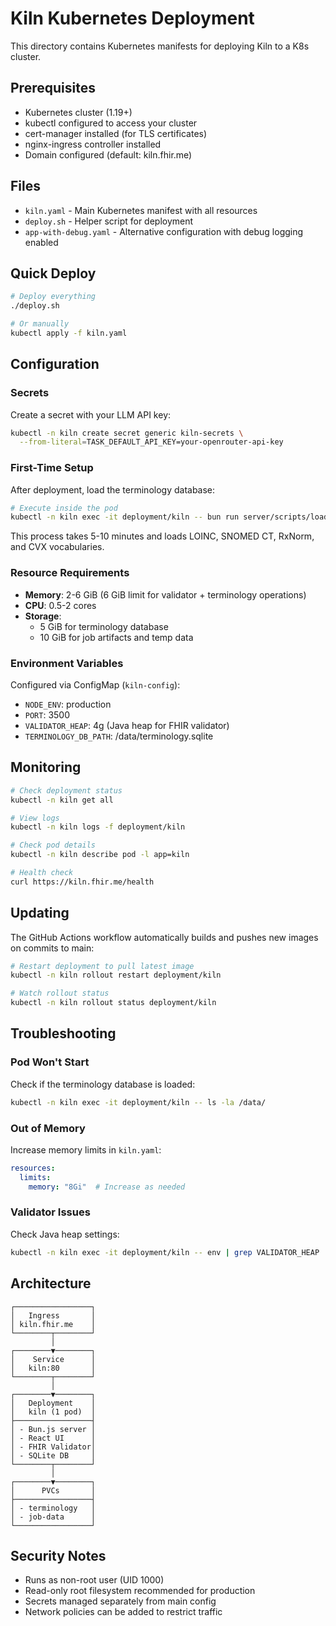 # Kiln Kubernetes Deployment

This directory contains Kubernetes manifests for deploying Kiln to a K8s cluster.

## Prerequisites

- Kubernetes cluster (1.19+)
- kubectl configured to access your cluster
- cert-manager installed (for TLS certificates)
- nginx-ingress controller installed
- Domain configured (default: kiln.fhir.me)

## Files

- `kiln.yaml` - Main Kubernetes manifest with all resources
- `deploy.sh` - Helper script for deployment
- `app-with-debug.yaml` - Alternative configuration with debug logging enabled

## Quick Deploy

```bash
# Deploy everything
./deploy.sh

# Or manually
kubectl apply -f kiln.yaml
```

## Configuration

### Secrets

Create a secret with your LLM API key:

```bash
kubectl -n kiln create secret generic kiln-secrets \
  --from-literal=TASK_DEFAULT_API_KEY=your-openrouter-api-key
```

### First-Time Setup

After deployment, load the terminology database:

```bash
# Execute inside the pod
kubectl -n kiln exec -it deployment/kiln -- bun run server/scripts/load-terminology.ts
```

This process takes 5-10 minutes and loads LOINC, SNOMED CT, RxNorm, and CVX vocabularies.

### Resource Requirements

- **Memory**: 2-6 GiB (6 GiB limit for validator + terminology operations)
- **CPU**: 0.5-2 cores
- **Storage**:
  - 5 GiB for terminology database
  - 10 GiB for job artifacts and temp data

### Environment Variables

Configured via ConfigMap (`kiln-config`):
- `NODE_ENV`: production
- `PORT`: 3500
- `VALIDATOR_HEAP`: 4g (Java heap for FHIR validator)
- `TERMINOLOGY_DB_PATH`: /data/terminology.sqlite

## Monitoring

```bash
# Check deployment status
kubectl -n kiln get all

# View logs
kubectl -n kiln logs -f deployment/kiln

# Check pod details
kubectl -n kiln describe pod -l app=kiln

# Health check
curl https://kiln.fhir.me/health
```

## Updating

The GitHub Actions workflow automatically builds and pushes new images on commits to main:

```bash
# Restart deployment to pull latest image
kubectl -n kiln rollout restart deployment/kiln

# Watch rollout status
kubectl -n kiln rollout status deployment/kiln
```

## Troubleshooting

### Pod Won't Start

Check if the terminology database is loaded:
```bash
kubectl -n kiln exec -it deployment/kiln -- ls -la /data/
```

### Out of Memory

Increase memory limits in `kiln.yaml`:
```yaml
resources:
  limits:
    memory: "8Gi"  # Increase as needed
```

### Validator Issues

Check Java heap settings:
```bash
kubectl -n kiln exec -it deployment/kiln -- env | grep VALIDATOR_HEAP
```

## Architecture

```
┌─────────────────┐
│   Ingress       │
│ kiln.fhir.me    │
└────────┬────────┘
         │
┌────────▼────────┐
│    Service      │
│   kiln:80       │
└────────┬────────┘
         │
┌────────▼────────┐
│   Deployment    │
│   kiln (1 pod)  │
├─────────────────┤
│ - Bun.js server │
│ - React UI      │
│ - FHIR Validator│
│ - SQLite DB     │
└────────┬────────┘
         │
┌────────▼────────┐
│      PVCs       │
├─────────────────┤
│ - terminology   │
│ - job-data      │
└─────────────────┘
```

## Security Notes

- Runs as non-root user (UID 1000)
- Read-only root filesystem recommended for production
- Secrets managed separately from main config
- Network policies can be added to restrict traffic